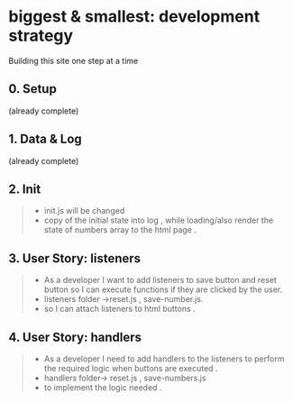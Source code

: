 # biggest & smallest: development strategy

Building this site one step at a time

## 0. Setup

(already complete)

## 1. Data & Log

(already complete)

## 2. Init

> - init.js will be changed
> - copy of the initial state into log , while loading/also render the state of numbers array to the html page .

## 3. User Story: listeners

> - As a developer I want to add listeners to save button and reset button so I can execute functions if they are clicked by the user.
> - listeners folder ->reset.js , save-number.js.
> - so I can attach listeners to html buttons .

## 4. User Story: handlers

> - As a developer I need to add handlers to the listeners to perform the required logic when buttons are executed .
> - handlers folder-> reset.js , save-numbers.js
> - to implement the logic needed .
